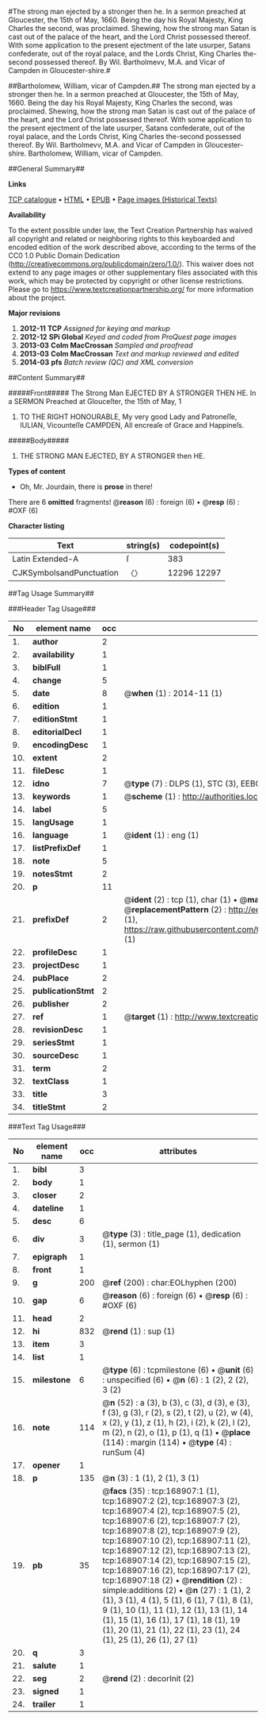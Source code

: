 #The strong man ejected by a stronger then he. In a sermon preached at Gloucester, the 15th of May, 1660. Being the day his Royal Majesty, King Charles the second, was proclaimed. Shewing, how the strong man Satan is cast out of the palace of the heart, and the Lord Christ possessed thereof. With some application to the present ejectment of the late usurper, Satans confederate, out of the royal palace, and the Lords Christ, King Charles the-second possessed thereof. By Wil. Bartholmevv, M.A. and Vicar of Campden in Gloucester-shire.#

##Bartholomew, William, vicar of Campden.##
The strong man ejected by a stronger then he. In a sermon preached at Gloucester, the 15th of May, 1660. Being the day his Royal Majesty, King Charles the second, was proclaimed. Shewing, how the strong man Satan is cast out of the palace of the heart, and the Lord Christ possessed thereof. With some application to the present ejectment of the late usurper, Satans confederate, out of the royal palace, and the Lords Christ, King Charles the-second possessed thereof. By Wil. Bartholmevv, M.A. and Vicar of Campden in Gloucester-shire.
Bartholomew, William, vicar of Campden.

##General Summary##

**Links**

[TCP catalogue](http://www.ota.ox.ac.uk/tcp/)  • 
[HTML](http://tei.it.ox.ac.uk/tcp/Texts-HTML/free/A78/A78211.html)  • 
[EPUB](http://tei.it.ox.ac.uk/tcp/Texts-EPUB/free/A78/A78211.epub) • 
[Page images (Historical Texts)](https://historicaltexts.jisc.ac.uk/eebo-99867872e)

**Availability**

To the extent possible under law, the Text Creation Partnership has waived all copyright and related or neighboring rights to this keyboarded and encoded edition of the work described above, according to the terms of the CC0 1.0 Public Domain Dedication (http://creativecommons.org/publicdomain/zero/1.0/). This waiver does not extend to any page images or other supplementary files associated with this work, which may be protected by copyright or other license restrictions. Please go to https://www.textcreationpartnership.org/ for more information about the project.

**Major revisions**

1. __2012-11__ __TCP__ *Assigned for keying and markup*
1. __2012-12__ __SPi Global__ *Keyed and coded from ProQuest page images*
1. __2013-03__ __Colm MacCrossan__ *Sampled and proofread*
1. __2013-03__ __Colm MacCrossan__ *Text and markup reviewed and edited*
1. __2014-03__ __pfs__ *Batch review (QC) and XML conversion*

##Content Summary##

#####Front#####
The Strong Man EJECTED BY A STRONGER THEN HE. In a SERMON Preached at Glouceſter, the 15th of May, 1
1. TO THE RIGHT HONOURABLE, My very good Lady and Patroneſſe, IULIAN, Vicounteſſe CAMPDEN, All encreaſe of Grace and Happineſs.

#####Body#####

1. THE STRONG MAN EJECTED, BY A STRONGER then HE.

**Types of content**

  * Oh, Mr. Jourdain, there is **prose** in there!

There are 6 **omitted** fragments! 
 @__reason__ (6) : foreign (6)  •  @__resp__ (6) : #OXF (6)

**Character listing**


|Text|string(s)|codepoint(s)|
|---|---|---|
|Latin Extended-A|ſ|383|
|CJKSymbolsandPunctuation|〈〉|12296 12297|

##Tag Usage Summary##

###Header Tag Usage###

|No|element name|occ|attributes|
|---|---|---|---|
|1.|__author__|2||
|2.|__availability__|1||
|3.|__biblFull__|1||
|4.|__change__|5||
|5.|__date__|8| @__when__ (1) : 2014-11 (1)|
|6.|__edition__|1||
|7.|__editionStmt__|1||
|8.|__editorialDecl__|1||
|9.|__encodingDesc__|1||
|10.|__extent__|2||
|11.|__fileDesc__|1||
|12.|__idno__|7| @__type__ (7) : DLPS (1), STC (3), EEBO-CITATION (1), PROQUEST (1), VID (1)|
|13.|__keywords__|1| @__scheme__ (1) : http://authorities.loc.gov/ (1)|
|14.|__label__|5||
|15.|__langUsage__|1||
|16.|__language__|1| @__ident__ (1) : eng (1)|
|17.|__listPrefixDef__|1||
|18.|__note__|5||
|19.|__notesStmt__|2||
|20.|__p__|11||
|21.|__prefixDef__|2| @__ident__ (2) : tcp (1), char (1)  •  @__matchPattern__ (2) : ([0-9\-]+):([0-9IVX]+) (1), (.+) (1)  •  @__replacementPattern__ (2) : http://eebo.chadwyck.com/downloadtiff?vid=$1&page=$2 (1), https://raw.githubusercontent.com/textcreationpartnership/Texts/master/tcpchars.xml#$1 (1)|
|22.|__profileDesc__|1||
|23.|__projectDesc__|1||
|24.|__pubPlace__|2||
|25.|__publicationStmt__|2||
|26.|__publisher__|2||
|27.|__ref__|1| @__target__ (1) : http://www.textcreationpartnership.org/docs/. (1)|
|28.|__revisionDesc__|1||
|29.|__seriesStmt__|1||
|30.|__sourceDesc__|1||
|31.|__term__|2||
|32.|__textClass__|1||
|33.|__title__|3||
|34.|__titleStmt__|2||


###Text Tag Usage###

|No|element name|occ|attributes|
|---|---|---|---|
|1.|__bibl__|3||
|2.|__body__|1||
|3.|__closer__|2||
|4.|__dateline__|1||
|5.|__desc__|6||
|6.|__div__|3| @__type__ (3) : title_page (1), dedication (1), sermon (1)|
|7.|__epigraph__|1||
|8.|__front__|1||
|9.|__g__|200| @__ref__ (200) : char:EOLhyphen (200)|
|10.|__gap__|6| @__reason__ (6) : foreign (6)  •  @__resp__ (6) : #OXF (6)|
|11.|__head__|2||
|12.|__hi__|832| @__rend__ (1) : sup (1)|
|13.|__item__|3||
|14.|__list__|1||
|15.|__milestone__|6| @__type__ (6) : tcpmilestone (6)  •  @__unit__ (6) : unspecified (6)  •  @__n__ (6) : 1 (2), 2 (2), 3 (2)|
|16.|__note__|114| @__n__ (52) : a (3), b (3), c (3), d (3), e (3), f (3), g (3), r (2), s (2), t (2), u (2), w (4), x (2), y (1), z (1), h (2), i (2), k (2), l (2), m (2), n (2), o (1), p (1), q (1)  •  @__place__ (114) : margin (114)  •  @__type__ (4) : runSum (4)|
|17.|__opener__|1||
|18.|__p__|135| @__n__ (3) : 1 (1), 2 (1), 3 (1)|
|19.|__pb__|35| @__facs__ (35) : tcp:168907:1 (1), tcp:168907:2 (2), tcp:168907:3 (2), tcp:168907:4 (2), tcp:168907:5 (2), tcp:168907:6 (2), tcp:168907:7 (2), tcp:168907:8 (2), tcp:168907:9 (2), tcp:168907:10 (2), tcp:168907:11 (2), tcp:168907:12 (2), tcp:168907:13 (2), tcp:168907:14 (2), tcp:168907:15 (2), tcp:168907:16 (2), tcp:168907:17 (2), tcp:168907:18 (2)  •  @__rendition__ (2) : simple:additions (2)  •  @__n__ (27) : 1 (1), 2 (1), 3 (1), 4 (1), 5 (1), 6 (1), 7 (1), 8 (1), 9 (1), 10 (1), 11 (1), 12 (1), 13 (1), 14 (1), 15 (1), 16 (1), 17 (1), 18 (1), 19 (1), 20 (1), 21 (1), 22 (1), 23 (1), 24 (1), 25 (1), 26 (1), 27 (1)|
|20.|__q__|3||
|21.|__salute__|1||
|22.|__seg__|2| @__rend__ (2) : decorInit (2)|
|23.|__signed__|1||
|24.|__trailer__|1||
